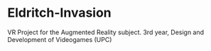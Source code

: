 # Eldritch-Invasion
VR Project for the Augmented Reality subject. 3rd year, Design and Development of Videogames (UPC)
